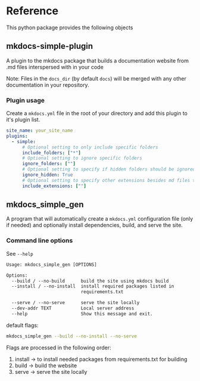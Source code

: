 # Reference

This python package provides the following objects

## mkdocs-simple-plugin

A plugin to the mkdocs package that builds a documentation website from .md files interspersed with in your code

Note: Files in the `docs_dir` (by default `docs`) will be merged with any other documentation in your repository.

### Plugin usage

Create a `mkdocs.yml` file in the root of your directory and add this plugin to it's plugin list.

```yaml
site_name: your_site_name
plugins:
  - simple:
      # Optional setting to only include specific folders
      include_folders: ["*"]
      # Optional setting to ignore specific folders
      ignore_folders: [""]
      # Optional setting to specify if hidden folders should be ignored
      ignore_hidden: True
      # Optional setting to specify other extensions besides md files to be copied
      include_extensions: [""]
```

## mkdocs_simple_gen

A program that will automatically create a `mkdocs.yml` configuration file (only if needed) and optionally install dependencies, build, and serve the site.

### Command line options

See `--help`

```txt
Usage: mkdocs_simple_gen [OPTIONS]

Options:
  --build / --no-build      build the site using mkdocs build
  --install / --no-install  install required packages listed in
                            requirements.txt

  --serve / --no-serve      serve the site locally
  --dev-addr TEXT           Local server address
  --help                    Show this message and exit.
```

default flags:

```bash
mkdocs_simple_gen --build --no-install --no-serve
```

Flags are processed in the following order:

1. install -> to install needed packages from requirements.txt for building
2. build -> build the website
3. serve -> serve the site locally
